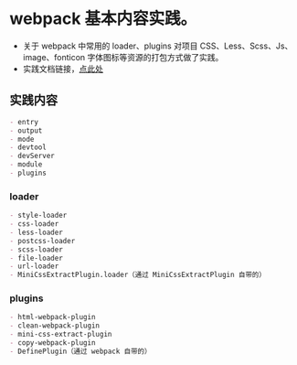 <!--
 * @Author: chenhuang
 * @Date: 2024-03-02 15:15:43
 * @Description: readme.
-->

# webpack 基本内容实践。

- 关于 webpack 中常用的 loader、plugins 对项目 CSS、Less、Scss、Js、image、fonticon 字体图标等资源的打包方式做了实践。
- 实践文档链接，[点此处](https://www.yuque.com/chenhuang-zeupz/rkq4yh/tbif5a66yxn6tzhi)

## 实践内容

```markdown
- entry
- output
- mode
- devtool
- devServer
- module
- plugins
```

### loader

```markdown
- style-loader
- css-loader
- less-loader
- postcss-loader
- scss-loader
- file-loader
- url-loader
- MiniCssExtractPlugin.loader（通过 MiniCssExtractPlugin 自带的）
```

### plugins

```markdown
- html-webpack-plugin
- clean-webpack-plugin
- mini-css-extract-plugin
- copy-webpack-plugin
- DefinePlugin（通过 webpack 自带的）
```
